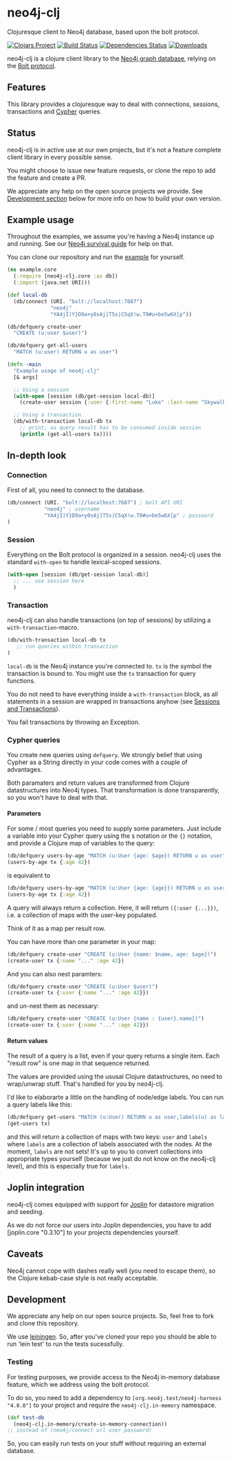 # neo4j-clj
Clojuresque client to Neo4j database, based upon the bolt protocol.

[![Clojars Project](https://img.shields.io/clojars/v/gorillalabs/neo4j-clj.svg)](https://clojars.org/gorillalabs/neo4j-clj)
[![Build Status](https://travis-ci.org/gorillalabs/neo4j-clj.svg)](https://travis-ci.org/gorillalabs/neo4j-clj)
[![Dependencies Status](https://versions.deps.co/gorillalabs/neo4j-clj/status.svg)](https://versions.deps.co/gorillalabs/neo4j-clj)
[![Downloads](https://versions.deps.co/gorillalabs/neo4j-clj/downloads.svg)](https://versions.deps.co/gorillalabs/neo4j-clj)

neo4j-clj is a clojure client library to the [Neo4j graph database](https://neo4j.com/),
relying on the [Bolt protocol](https://boltprotocol.org/).


## Features

This library provides a clojuresque way to deal with connections, sessions, transactions
and [Cypher](https://www.opencypher.org/) queries.


## Status

neo4j-clj is in active use at our own projects,
but it's not a feature complete client library in every possible sense.

You might choose to issue new feature requests,
or clone the repo to add the feature and create a PR.

We appreciate any help on the open source projects we provide. See [Development section](#development) below for more info
on how to build your own version.


## Example usage

Throughout the examples, we assume you're having a Neo4j instance up and running.
See our [Neo4j survival guide](docs/neo4j) for help on that.

You can clone our repository and run the [example](example/) for yourself.


```clojure
(ns example.core
  (:require [neo4j-clj.core :as db])
  (:import (java.net URI)))

(def local-db
  (db/connect (URI. "bolt://localhost:7687")
              "neo4j"
              "YA4jI)Y}D9a+y0sAj]T5s|C5qX!w.T0#u<be5w6X[p"))

(db/defquery create-user
  "CREATE (u:user $user)")

(db/defquery get-all-users
  "MATCH (u:user) RETURN u as user")

(defn -main
  "Example usage of neo4j-clj"
  [& args]

  ;; Using a session
  (with-open [session (db/get-session local-db)]
    (create-user session {:user {:first-name "Luke" :last-name "Skywalker"}}))

  ;; Using a transaction
  (db/with-transaction local-db tx
    ;; print, as query result has to be consumed inside session
    (println (get-all-users tx))))
```

## In-depth look

### Connection

First of all, you need to connect to the database.

```clojure
(db/connect (URI. "bolt://localhost:7687") ; bolt API URI
            "neo4j" ; username
            "YA4jI)Y}D9a+y0sAj]T5s|C5qX!w.T0#u<be5w6X[p" ; password
)
```

### Session

Everything on the Bolt protocol is organized in a session. neo4j-clj uses the
standard `with-open` to handle lexical-scoped sessions.

```clojure
(with-open [session (db/get-session local-db)]
  ;; ... use session here
  )
```

### Transaction

neo4j-clj can also handle transactions (on top of sessions) by utilizing a 
`with-transaction`-macro.

```clojure
(db/with-transaction local-db tx
   ;; run queries within transaction
)
```

`local-db` is the Neo4j instance you're connected to.
`tx` is the symbol the transaction is bound to. You might use
the `tx` transaction for query functions. 

You do not need to have everything inside a `with-transaction` block,
as all statements in a session are wrapped in transactions anyhow
(see [Sessions and Transactions](https://neo4j.com/docs/developer-manual/current/drivers/sessions-transactions/)). 

You fail transactions by throwing an Exception.

### Cypher queries

You create new queries using `defquery`. We strongly belief that using Cypher
as a String directly in your code comes with a couple of advantages.

Both paramaters and return values are transformed from Clojure datastructures
into Neo4j types. That transformation is done transparently, so you won't have
to deal with that.

#### Parameters

For some / most queries you need to supply some parameters. Just include a
variable into your Cypher query using the `$` notation or the `{}` notation,
and provide a Clojure map of variables to the query:


```clojure
(db/defquery users-by-age "MATCH (u:User {age: $age}) RETURN u as user")
(users-by-age tx {:age 42})
```

is equivalent to

```clojure
(db/defquery users-by-age "MATCH (u:User {age: {age}}) RETURN u as user")
(users-by-age tx {:age 42})
```

A query will always return a collection. Here, it will return `({:user {...}})`,
i.e. a collection of maps with the user-key populated.

Think of it as a map per result row.

You can have more than one parameter in your map:

```clojure
(db/defquery create-user "CREATE (u:User {name: $name, age: $age})")
(create-user tx {:name "..." :age 42})
```

And you can also nest paramters:

```clojure
(db/defquery create-user "CREATE (u:User $user)")
(create-user tx {:user {:name "..." :age 42}})
```
and un-nest them as necessary:

```clojure
(db/defquery create-user "CREATE (u:User {name : {user}.name})")
(create-user tx {:user {:name "..." :age 42}})
```



<!--

```clojure
(db/defquery get-users "MATCH (u:User) RETURN u as user")
(get-users tx)
;; => ({:user {...}})

;; Extracted parameters
(db/defquery create-user "CREATE (u:User {name: $name, age: $age})")
(create-user tx {:name "..." :age 42})

(db/defquery get-users "MATCH (u:User) RETURN u.name as name, u.age as age")
(get-users tx)
;; => ({:name "..." :age 42}, ...)
```


-->

#### Return values

The result of a query is a list, even if your query returns a single item. Each "result row" is one map in that sequence
returned. 

The values are provided using the ususal Clojure datastructures, no need to wrap/unwrap stuff. That's handled for you by
neo4j-clj.

I'd like to elaborarte a little on the handling of node/edge labels. You can run a query labels like this:

```clojure
(db/defquery get-users "MATCH (u:User) RETURN u as user,labels(u) as labels")
(get-users tx)
```

and this will return a collection of maps with two keys: `user` and `labels` where `labels` are a collection of labels
associated with the nodes. At the moment, `labels` are not sets! It's up to you to convert collections into appropriate
types yourself (because we just do not know on the neo4j-clj level), and this is especially true for `labels`.

## Joplin integration

neo4j-clj comes equipped with support for [Joplin](https://github.com/juxt/joplin)
for datastore migration and seeding.

As we do not force our users into Joplin dependencies, you have to add [joplin.core "0.3.10"]
to your projects dependencies yourself.

## Caveats

Neo4j cannot cope with dashes really well (you need to escape them),
so the Clojure kebab-case style is not really acceptable.


## Development

We appreciate any help on our open source projects. So, feel free to fork and clone this repository.

We use [leiningen](https://leiningen.org/). So, after you've cloned your repo you should be able to run 'lein test' to
run the tests sucessfully.

### Testing


For testing purposes, we provide access to the Neo4j in-memory database feature, which we address using the bolt protocol.

To do so, you need to add a dependency to `[org.neo4j.test/neo4j-harness "4.0.0"]` to your project and require the
`neo4j-clj.in-memory` namespace.

```clojure
(def test-db
  (neo4j-clj.in-memory/create-in-memory-connection))
;; instead of (neo4j/connect url user password)
```

So, you can easily run tests on your stuff without requiring an external database.
